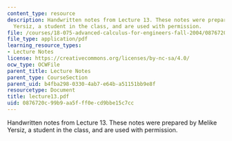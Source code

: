 ```yaml
---
content_type: resource
description: Handwritten notes from Lecture 13. These notes were prepared by Melike
  Yersiz, a student in the class, and are used with permission.
file: /courses/18-075-advanced-calculus-for-engineers-fall-2004/0876720c99b9aa5fff0ecd9bbe15c7cc_lecture13.pdf
file_type: application/pdf
learning_resource_types:
- Lecture Notes
license: https://creativecommons.org/licenses/by-nc-sa/4.0/
ocw_type: OCWFile
parent_title: Lecture Notes
parent_type: CourseSection
parent_uid: b4fba298-0330-4ab7-e64b-a51151bb9e8f
resourcetype: Document
title: lecture13.pdf
uid: 0876720c-99b9-aa5f-ff0e-cd9bbe15c7cc
---
```

Handwritten notes from Lecture 13. These notes were prepared by Melike Yersiz, a student in the class, and are used with permission.